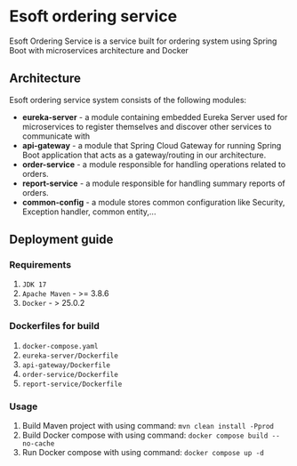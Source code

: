 # Esoft ordering service

Esoft Ordering Service is a service built for ordering system using Spring Boot with microservices architecture and Docker

## Architecture

Esoft ordering service system consists of the following modules:
- **eureka-server** - a module containing embedded Eureka Server used for microservices to register themselves and discover other services to communicate with
- **api-gateway** - a module that Spring Cloud Gateway for running Spring Boot application that acts as a gateway/routing in our architecture.
- **order-service** - a module responsible for handling operations related to orders.
- **report-service** - a module responsible for handling summary reports of orders. 
- **common-config** - a module stores common configuration like Security, Exception handler, common entity,...

## Deployment guide
### Requirements
1. `JDK 17`
2. `Apache Maven` - >= 3.8.6
3. `Docker` - > 25.0.2

### Dockerfiles for build
1. `docker-compose.yaml`
2. `eureka-server/Dockerfile`
3. `api-gateway/Dockerfile`
4. `order-service/Dockerfile`
5. `report-service/Dockerfile`

### Usage
1. Build Maven project with using command: `mvn clean install -Pprod`
2. Build Docker compose with using command: `docker compose build --no-cache`
3. Run Docker compose with using command: `docker compose up -d`